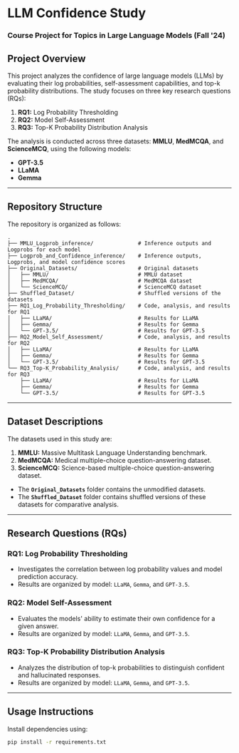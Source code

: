 # **LLM Confidence Study**  
### Course Project for Topics in Large Language Models (Fall '24)

## **Project Overview**  
This project analyzes the confidence of large language models (LLMs) by evaluating their log probabilities, self-assessment capabilities, and top-k probability distributions. The study focuses on three key research questions (RQs):  
1. **RQ1:** Log Probability Thresholding  
2. **RQ2:** Model Self-Assessment  
3. **RQ3:** Top-K Probability Distribution Analysis  

The analysis is conducted across three datasets: **MMLU**, **MedMCQA**, and **ScienceMCQ**, using the following models:  
- **GPT-3.5**  
- **LLaMA**  
- **Gemma**  

---

## **Repository Structure**  

The repository is organized as follows:

```plaintext
.
├── MMLU_Logprob_inference/              # Inference outputs and Logprobs for each model
├── Logprob_and_Confidence_inference/    # Inference outputs, Logprobs, and model confidence scores
├── Original_Datasets/                   # Original datasets
│   ├── MMLU/                            # MMLU dataset
│   ├── MedMCQA/                         # MedMCQA dataset
│   └── ScienceMCQ/                      # ScienceMCQ dataset
├── Shuffled_Dataset/                    # Shuffled versions of the datasets
├── RQ1_Log_Probability_Thresholding/    # Code, analysis, and results for RQ1
│   ├── LLaMA/                           # Results for LLaMA
│   ├── Gemma/                           # Results for Gemma
│   └── GPT-3.5/                         # Results for GPT-3.5
├── RQ2_Model_Self_Assessment/           # Code, analysis, and results for RQ2
│   ├── LLaMA/                           # Results for LLaMA
│   ├── Gemma/                           # Results for Gemma
│   └── GPT-3.5/                         # Results for GPT-3.5
└── RQ3_Top-K_Probability_Analysis/      # Code, analysis, and results for RQ3
    ├── LLaMA/                           # Results for LLaMA
    ├── Gemma/                           # Results for Gemma
    └── GPT-3.5/                         # Results for GPT-3.5
```

---

## **Dataset Descriptions**  
The datasets used in this study are:  
1. **MMLU:** Massive Multitask Language Understanding benchmark.  
2. **MedMCQA:** Medical multiple-choice question-answering dataset.  
3. **ScienceMCQ:** Science-based multiple-choice question-answering dataset.  

- The **`Original_Datasets`** folder contains the unmodified datasets.  
- The **`Shuffled_Dataset`** folder contains shuffled versions of these datasets for comparative analysis.  

---

## **Research Questions (RQs)**  

### **RQ1: Log Probability Thresholding**  
- Investigates the correlation between log probability values and model prediction accuracy.  
- Results are organized by model: `LLaMA`, `Gemma`, and `GPT-3.5`.  

### **RQ2: Model Self-Assessment**  
- Evaluates the models' ability to estimate their own confidence for a given answer.  
- Results are organized by model: `LLaMA`, `Gemma`, and `GPT-3.5`.  

### **RQ3: Top-K Probability Distribution Analysis**  
- Analyzes the distribution of top-k probabilities to distinguish confident and hallucinated responses.  
- Results are organized by model: `LLaMA`, `Gemma`, and `GPT-3.5`.  

---

## **Usage Instructions**  

Install dependencies using:  
```bash
pip install -r requirements.txt
```

